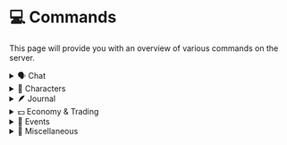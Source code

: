 # 💻 Commands

This page will provide you with an overview of various commands on the server.

<details>

<summary>🗣️ Chat</summary>

**Basic Chat Commands**

* `/msg [player] [text]` - Send someone a private message.
* `/r [text]` - Reply to your last received message.

**Roleplay Commands**

* `/me [text]` - Sends a message in chat with the format of your character performing an action. For example, "`/me jumps around`",
* `/action [text]` - Similar to /me, but allows you to use your name anywhere in the message. For example, "`/action Surprised by this, Alice's jaw dropped`".
* `/lc [radius]` - Enter & exit local chat with a set radius. You can just do /lc to use the default. Run the command again to leave local chat. While in local chat, you can type "@a" at the start of your message to send a message visible to everyone on the server.
* `/roll [attribute]` - Rolls a particular attribute and compares it to your character's stats.

**Mode Commands**

* `/chat mode [text]` - Sets your chat mode. Can be set to "ic" (in-character), "ooc" (out-of-character), and "strict" (you will only receive local messages).
* `/chat monochrome` - Toggles monochrome mode, which reduces the colours in chat for accessibility purposes.

**Other Commands**

* `/name common [text]` - Sets your common name. This can only be done once. Set it to what you'd prefer to be called when you're out-of-character. This will show up on the Discord.
* `/afk` - Puts you in AFK mode. Moving will disable AFK mode.&#x20;
* `/whois [text]` - Helps you figure out who is who. You can use usernames, common names, and character names. However, the tablist will generally tell you what you need to know.

</details>

<details>

<summary><strong>🧙</strong> Characters</summary>

* `/character create [name]` - Start the character creation process.
* `/character edit` - Edit your sheet.
* `/character submit` - Submit your sheet (sign the book and hold it, and then run this command).
* `/character view [player]` - View someone's character sheet (not available within first two weeks of a character being submitted).
* `/character reset` - Reset your character. Staff member approval is required.

</details>

<details>

<summary><strong>🪶</strong> Journal</summary>

* `/journal add [text]` - Adds text to your journal entry.
* `/journal view` - Views your current journal entry.
* `/journal clear` - Clears your current journal entry.
* `/journal send` - Sends your current journal entry to Discord.

</details>

<details>

<summary>💵 Economy &#x26; Trading</summary>

* `/bal` - View your balance.
* `/pay [player] [amount]` - Sends crowns to another player.
* `/crowns top` - View the top 5 balances.
* `/trade [player]` - Starts a trade request with another player.
* `/lockdrop` - Toggles your ability to drop items.
* `/giveitem` - After running this, the next player you click on will receive your held item (the whole stack).

</details>

<details>

<summary>👥 Events</summary>

These commands only work during events.

* `/sw` - Teleport to spawn.
* `/home` - Teleport home.
* `/tpa [player]` - Send a teleport request to another player.

</details>

<details>

<summary>📝 Miscellaneous</summary>

* `/note add [name] [text]` - Creates a note with the provided name and text.
* `/note view [name]` - View a specific notes.
* `/note delete [name]` - Delete a specific note.
* `/notes` - View an overview of all your notes.
* `/nav [bed/death]` - Sets your compass to point at your bed or your last death.
* `/report [text]` - Sends a message to the staff team with your username, location, and provided description. Report bugs or rule violations using this command.

</details>

